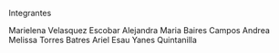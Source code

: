 Integrantes

Marielena Velasquez Escobar
Alejandra Maria Baires Campos
Andrea Melissa Torres Batres
Ariel Esau Yanes Quintanilla
